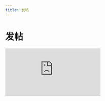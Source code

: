 ```yaml
---
title: 发帖
---
```


# 发帖

<div class="demo-box">
	<iframe scrolling="auto" frameborder="0" src="http://www.redou.vip/npro/#/pages/modules/album/pubAlbum" class="demo-box-iframe"></iframe>
</div>